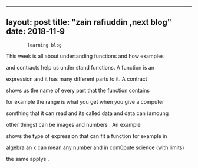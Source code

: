 
---
layout: post
title: "zain rafiuddin ,next blog"
date: 2018-11-9
---
            learning blog 
This week is all about undertanding functions and how examples 

and contracts help us under stand functions. A function is an 

expression and it has many different parts to it. A contract

shows us the name of every part that the function contains

for example the range is what you get when you give a computer 

somthing that it can read and its called data and data can (amoung 

other things) can be images and numbers . An example 

shows the type of expression that can fit a function for example in

algebra an x can mean any number and in com0pute science (with limits)

the same applys .

